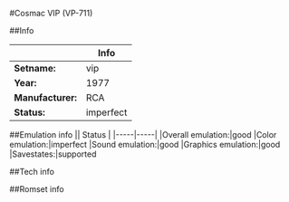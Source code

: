 #Cosmac VIP (VP-711)

##Info

||Info|
|-----|-----|
|**Setname:**|vip
|**Year:**|1977
|**Manufacturer:**|RCA
|**Status:**|imperfect

##Emulation info
|| Status |
|-----|-----|
|Overall emulation:|good
|Color emulation:|imperfect
|Sound emulation:|good
|Graphics emulation:|good
|Savestates:|supported

##Tech info

##Romset info

<!--- START OF EDITED COMMENT DO NOT TOUCH TEXT ABOVE-->
